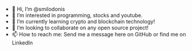 - 👋 Hi, I’m @smilodonis
- 👀 I’m interested in programming, stocks and youtube.
- 🌱 I’m currently learning crypto and blockchain technology!
- 💞️ I’m looking to collaborate on any open source project!
- 📫 How to reach me: Send me a message here on GitHub or find me on LinkedIn
